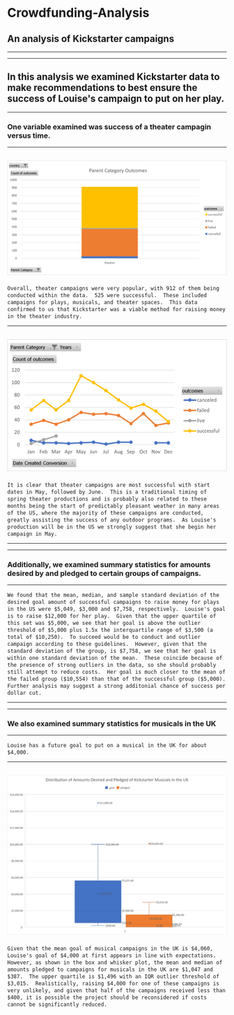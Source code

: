 # Crowdfunding-Analysis
 An analysis of Kickstarter campaigns
---
---
---
## In this analysis we examined Kickstarter data to make recommendations to best ensure the success of Louise's campaign to put on her play.
---
### One variable examined was success of a theater campagin versus time.
---
![Total Theater Cases](\theaterhisto.png)
---
    Overall, theater campaigns were very popular, with 912 of them being conducted within the data.  525 were successful.  These included campaigns for plays, musicals, and theater spaces.  This data confirmed to us that Kickstarter was a viable method for raising money in the theater industry.
---
![Outcomes by Starting Month](\OutcomeTimeChart.png)
---
    It is clear that theater campaigns are most successful with start dates in May, followed by June.  This is a traditional timing of spring theater productions and is probably also related to these months being the start of predictably pleasant weather in many areas of the US, where the majority of these campaigns are conducted, greatly assisting the success of any outdoor programs.  As Louise's production will be in the US we strongly suggest that she begin her campaign in May.
---
---
### Additionally, we examined summary statistics for amounts desired by and pledged to certain groups of campaigns.
---
    We found that the mean, median, and sample standard deviation of the desired goal amount of successful campaigns to raise money for plays in the US were $5,049, $3,000 and $7,758, respectively.  Louise's goal is to raise $12,000 for her play.  Given that the upper quartile of this set was $5,000, we see that her goal is above the outlier threshold of $5,000 plus 1.5x the interquartile range of $3,500 (a total of $10,250).  To succeed would be to conduct and outlier campaign according to these guidelines.  However, given that the standard deviation of the group, is $7,758, we see that her goal is within one standard deviation of the mean.  These coincide because of the presence of strong outliers in the data, so she should probably still attempt to reduce costs.  Her goal is much closer to the mean of the failed group ($10,554) than that of the successful group ($5,000).  Further analysis may suggest a strong additonial chance of success per dollar cut.
---
---
### We also examined summary statistics for musicals in the UK
---
    Louise has a future goal to put on a musical in the UK for about $4,000.
---
![MusicalsGoalsPledged](\MusicalsGoalPledged.png)
---
    Given that the mean goal of musical campaigns in the UK is $4,060, Louise's goal of $4,000 at first appears in line with expectations.  However, as shown in the box and whisker plot, the mean and median of amounts pledged to campaigns for musicals in the UK are $1,047 and $387.  The upper quartile is $1,496 with an IQR outlier threshold of $3,015.  Realistically, raising $4,000 for one of these campaigns is very unlikely, and given that half of the campaigns received less than $400, it is possible the project should be reconsidered if costs cannot be significantly reduced.